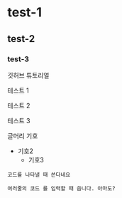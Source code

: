 # test-1
## test-2
### test-3


깃허브 튜토리얼

테스트 1

테스트 2

테스트 3

글머리 기호 
- 기호2
  - 기호3
  
`코드를 나타낼 때 쓴다네요 `


``여러줄의 코드
를 입력할 때 씁니다.
아마도?
``
